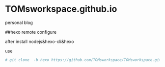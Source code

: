 # TOMsworkspace.github.io
personal blog

##hexo remote configure

after install nodejs&hexo-cli&hexo

use
```bash
# git clone  -b hexo https://github.com/TOMsworkspace/TOMsworkspace.github.io.git
```

